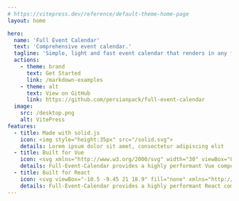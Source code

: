 ```yaml
---
# https://vitepress.dev/reference/default-theme-home-page
layout: home

hero:
  name: 'Full Event Calendar'
  text: 'Comprehensive event calendar.'
  tagline: 'Simple, light and fast event calendar that renders in any framework and library and supports 18 calendars and 100 locales powered by solid.js.'
  actions:
    - theme: brand
      text: Get Started
      link: /markdown-examples
    - theme: alt
      text: View on GitHub
      link: https://github.com/persianpack/full-event-calendar
  image:
    src: /desktop.png
    alt: VitePress
features:
  - title: Made with solid.js
    icon: <img style="height:35px" src="/solid.svg">
    details: Lorem ipsum dolor sit amet, consectetur adipiscing elit
  - title: Built for Vue
    icon: <svg xmlns="http://www.w3.org/2000/svg" width="30" viewBox="0 0 256 220.8"><path fill="#41B883" d="M204.8 0H256L128 220.8 0 0h97.92L128 51.2 157.44 0h47.36Z"/><path fill="#41B883" d="m0 0 128 220.8L256 0h-51.2L128 132.48 50.56 0H0Z"/><path fill="#35495E" d="M50.56 0 128 133.12 204.8 0h-47.36L128 51.2 97.92 0H50.56Z"/></svg>
    details: Full-Event-Calendar provides a highly performant Vue component that accepts slot templates for nested content.
  - title: Built for React
    icon: <svg viewBox="-10.5 -9.45 21 18.9" fill="none" xmlns="http://www.w3.org/2000/svg" style="color:rgb(20, 158, 202);scale:0.8;" ><circle cx="0" cy="0" r="2" fill="currentColor"></circle><g stroke="currentColor" stroke-width="1" fill="none"><ellipse rx="10" ry="4.5"></ellipse><ellipse rx="10" ry="4.5" transform="rotate(60)"></ellipse><ellipse rx="10" ry="4.5" transform="rotate(120)"></ellipse></g></svg>
    details: Full-Event-Calendar provides a highly performant React component that accepts JSX components for rendering nested content
---
```


<style>
:root {
  --vp-home-hero-name-color: transparent;
  --vp-home-hero-name-background: -webkit-linear-gradient(120deg, #bd34fe 30%, #41d1ff);

  --vp-home-hero-image-background-image: linear-gradient(-45deg, #bd34fe 50%, #47caff 50%);
  --vp-home-hero-image-filter: blur(44px);
}

@media (min-width: 640px) {
  :root {
    --vp-home-hero-image-filter: blur(56px);
  }
}

@media (min-width: 960px) {
  :root {
    --vp-home-hero-image-filter: blur(68px);
  }
}
</style>
